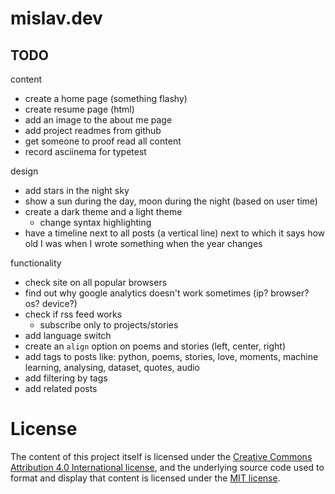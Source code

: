 # mislav.dev

## TODO
content
  - create a home page (something flashy)
  - create resume page (html)
  - add an image to the about me page
  - add project readmes from github
  - get someone to proof read all content
  - record asciinema for typetest

design
  - add stars in the night sky
  - show a sun during the day, moon during the night (based on user time)
  - create a dark theme and a light theme
    - change syntax highlighting
  - have a timeline next to all posts (a vertical line) next to which it says how old I was when I wrote something when the year changes

functionality
  - check site on all popular browsers
  - find out why google analytics doesn't work sometimes (ip? browser? os? device?)
  - check if rss feed works
    - subscribe only to projects/stories
  - add language switch
  - create an `align` option on poems and stories (left, center, right)
  - add tags to posts like: python, poems, stories, love, moments, machine learning, analysing, dataset, quotes, audio
  - add filtering by tags
  - add related posts

# License
The content of this project itself is licensed under the [Creative Commons Attribution 4.0 International license](https://creativecommons.org/licenses/by/4.0/), and the underlying source code used to format and display that content is licensed under the [MIT license](./LICENSE).
